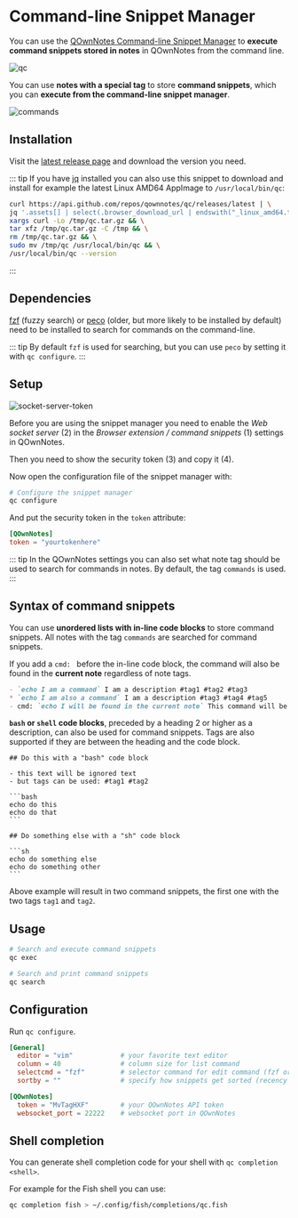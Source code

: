 # Command-line Snippet Manager

You can use the [QOwnNotes Command-line Snippet Manager](https://github.com/qownnotes/qc)
to **execute command snippets stored in notes** in QOwnNotes from the command line.

![qc](/img/qc.png)

You can use **notes with a special tag** to store **command snippets**, which you can
**execute from the command-line snippet manager**.

![commands](/img/commands.png)

## Installation

Visit the [latest release page](https://github.com/qownnotes/qc/releases/latest)
and download the version you need.

::: tip
If you have [jq](https://stedolan.github.io/jq) installed you can also use this snippet
to download and install for example the latest Linux AMD64 AppImage to `/usr/local/bin/qc`:

```bash
curl https://api.github.com/repos/qownnotes/qc/releases/latest | \
jq '.assets[] | select(.browser_download_url | endswith("_linux_amd64.tar.gz")) | .browser_download_url' | \
xargs curl -Lo /tmp/qc.tar.gz && \
tar xfz /tmp/qc.tar.gz -C /tmp && \
rm /tmp/qc.tar.gz && \
sudo mv /tmp/qc /usr/local/bin/qc && \
/usr/local/bin/qc --version
```
:::

## Dependencies

[fzf](https://github.com/junegunn/fzf) (fuzzy search) or [peco](https://github.com/peco/peco)
(older, but more likely to be installed by default) need to be installed to search
for commands on the command-line.

::: tip
By default `fzf` is used for searching, but you can use `peco` by setting it
with `qc configure`.
:::

## Setup

![socket-server-token](/img/socket-server-token.png)

Before you are using the snippet manager you need to enable the *Web socket server* (2)
in the *Browser extension / command snippets* (1) settings in QOwnNotes.

Then you need to show the security token (3) and copy it (4).

Now open the configuration file of the snippet manager with:

```bash
# Configure the snippet manager
qc configure
```

And put the security token in the `token` attribute:

```toml
[QOwnNotes]
token = "yourtokenhere"
```

::: tip
In the QOwnNotes settings you can also set what note tag should be used to
search for commands in notes. By default, the tag `commands` is used.
:::

## Syntax of command snippets

You can use **unordered lists with in-line code blocks** to store command snippets.
All notes with the tag `commands` are searched for command snippets.

If you add a `cmd: ` before the in-line code block, the command will also be
found in the **current note** regardless of note tags.

```markdown
- `echo I am a command` I am a description #tag1 #tag2 #tag3
* `echo I am also a command` I am a description #tag3 #tag4 #tag5
- cmd: `echo I will be found in the current note` This command will be found in the current note regardless of note tags
```

**`bash` or `shell` code blocks**, preceded by a heading 2 or higher as a description,
can also be used for command snippets. Tags are also supported if they are between
the heading and the code block.

    ## Do this with a "bash" code block
    
    - this text will be ignored text
    - but tags can be used: #tag1 #tag2
    
    ```bash
    echo do this
    echo do that
    ```
    
    ## Do something else with a "sh" code block
    
    ```sh
    echo do something else
    echo do something other
    ```

Above example will result in two command snippets, the first one with the two
tags `tag1` and `tag2`.

## Usage

```bash
# Search and execute command snippets
qc exec
```

```bash
# Search and print command snippets
qc search
```

## Configuration

Run `qc configure`.

```toml
[General]
  editor = "vim"            # your favorite text editor
  column = 40               # column size for list command
  selectcmd = "fzf"         # selector command for edit command (fzf or peco)
  sortby = ""               # specify how snippets get sorted (recency (default), -recency, description, -description, command, -command, output, -output)

[QOwnNotes]
  token = "MvTagHXF"        # your QOwnNotes API token
  websocket_port = 22222    # websocket port in QOwnNotes
```

## Shell completion

You can generate shell completion code for your shell with `qc completion <shell>`.

For example for the Fish shell you can use:

```bash
qc completion fish > ~/.config/fish/completions/qc.fish
```
